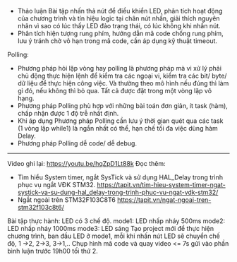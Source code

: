- Thảo luận Bài tập nhấn thả nút để điều khiển LED, phân tích hoạt động của chương trình và tín hiệu logic tại chân nút nhấn, giải thích nguyên nhân vì sao có lúc thấy LED đảo trạng thái, có lúc không khi nhấn nút.
- Phân tích hiện tượng rung phím, hướng dẫn mã code chống rung phím, lưu ý tránh chờ vô hạn trong mã code, cần áp dụng kỹ thuật timeout.

Polling:
+ Phương pháp hỏi lặp vòng hay polling là phương pháp mà vi xử lý phải chủ động thực hiện lệnh để kiểm tra các ngoại vi, kiểm tra các bit/ byte/ dữ liệu để thực hiện công việc. Và thường theo mô hình nếu đúng thì làm gì đó, nếu không thì bỏ qua. Tất cả được đặt trong một vòng lặp vô hạng.
+ Phương pháp Polling phù hợp với những bài toán đơn giản, ít task (hàm), chấp nhận được 1 độ trễ nhất định.
+ Khi áp dụng Phương pháp Polling cần lưu ý thời gian quét qua các task (1 vòng lặp while1) là ngắn nhất có thể, hạn chế tối đa việc dùng hàm Delay.
+ Phương pháp Polling dễ code/ dễ debug.
-----------
Video ghi lại: https://youtu.be/hqZpD1Lt88k
Đọc thêm:
- Tìm hiểu System timer, ngắt SysTick và sử dụng HAL_Delay trong trình phục vụ ngắt VĐK STM32.
https://tapit.vn/tim-hieu-system-timer-ngat-systick-va-su-dung-hal_delay-trong-trinh-phuc-vu-ngat-vdk-stm32/
- Ngắt ngoài trên STM32F103C8T6
https://tapit.vn/ngat-ngoai-tren-stm32f103c8t6/

Bài tập thực hành:
LED có 3 chế độ.
mode1: LED nhấp nháy 500ms
mode2: LED nhấp nháy 1000ms
mode3: LED sáng
Tạo project mới để thực hiện chương trình, ban đầu LED ở mode1, mỗi khi nhấn nút LED sẽ chuyển chế độ, 1 ->2, 2->3, 3->1,..
Chụp hình mã code và quay video <= 7s gửi vào phần bình luận trước 19h00 tối thứ 2.
